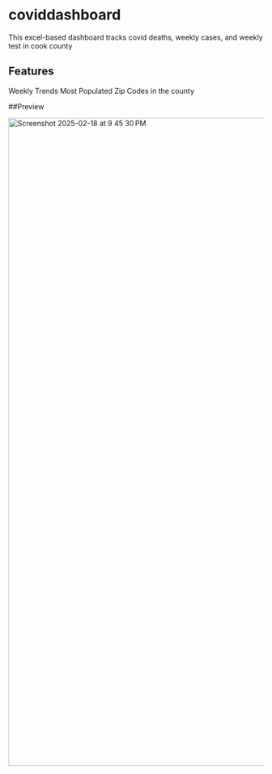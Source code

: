 # coviddashboard
This excel-based dashboard tracks covid deaths, weekly cases, and weekly test in cook county 

## Features
Weekly Trends 
Most Populated Zip Codes in the county

##Preview

<img width="1282" alt="Screenshot 2025-02-18 at 9 45 30 PM" src="https://github.com/user-attachments/assets/e14c49c4-e06c-4ace-8337-47091322ed95" />
